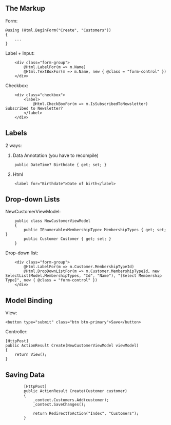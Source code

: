﻿## The Markup

Form:
```
@using (Html.BeginForm("Create", "Customers"))
{ 
	...
}
```

Label + Input:
```
	<div class="form-group">
		@Html.LabelFor(m => m.Name)
		@Html.TextBoxFor(m => m.Name, new { @class = "form-control" })
	</div>
```

Checkbox:
```
	<div class="checkbox">
		<label>
			@Html.CheckBoxFor(m => m.IsSubscribedToNewsletter) Subscribed to Newsletter?
		</label>
	</div>
```

## Labels
2 ways:
1. Data Annotation  (you have to recompile)
```	[Display(Name = "Date of birth")]
	public DateTime? Birthdate { get; set; }
```
2. Html
```
	<label for="Birthdate">Date of birth</label>
```

## Drop-down Lists

NewCustomerViewModel:
```
    public class NewCustomerViewModel
    {
        public IEnumerable<MembershipType> MembershipTypes { get; set; }
        public Customer Customer { get; set; }
    }
```

Drop-down list:
```
    <div class="form-group">
        @Html.LabelFor(m => m.Customer.MembershipTypeId)
        @Html.DropDownListFor(m => m.Customer.MembershipTypeId, new SelectList(Model.MembershipTypes, "Id", "Name"), "[Select Membership Type]", new { @class = "form-control" })
    </div>
```

## Model Binding

View:
```
<button type="submit" class="btn btn-primary">Save</button>
```
Controller:
```
[HttpPost]
public ActionResult Create(NewCustomerViewModel viewModel)
{
	return View();
}
```

## Saving Data

```
        [HttpPost]
        public ActionResult Create(Customer customer)
        {
            _context.Customers.Add(customer);
            _context.SaveChanges();

            return RedirectToAction("Index", "Customers");
        }
```


